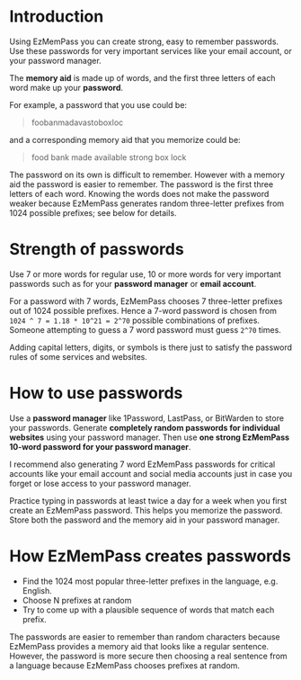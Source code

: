 # Introduction

Using EzMemPass you can create strong, easy to remember passwords. Use these passwords for very important services like your email account, or your password manager.

The **memory aid** is made up of words, and the first three letters of each word make up your **password**.

For example, a password that you use could be:

> foobanmadavastoboxloc

and a corresponding memory aid that you memorize could be:

> food bank made available strong box lock

The password on its own is difficult to remember. However with a memory aid the password is easier to remember. The password is the first three letters of each word. Knowing the words does not make the password weaker because EzMemPass generates random three-letter prefixes from 1024 possible prefixes; see below for details.

# Strength of passwords

Use 7 or more words for regular use, 10 or more words for very important passwords such as for your **password manager** or **email account**.

For a password with 7 words, EzMemPass chooses 7 three-letter prefixes out of 1024 possible prefixes. Hence a 7-word password is chosen from `1024 ^ 7 = 1.18 * 10^21 = 2^70` possible combinations of prefixes. Someone attempting to guess a 7 word password must guess `2^70` times.

Adding capital letters, digits, or symbols is there just to satisfy the password rules of some services and websites.

# How to use passwords

Use a **password manager** like 1Password, LastPass, or BitWarden to store your passwords. Generate **completely random passwords for individual websites** using your password manager. Then use **one strong EzMemPass 10-word password for your password manager**.

I recommend also generating 7 word EzMemPass passwords for critical accounts like your email account and social media accounts just in case you forget or lose access to your password manager.

Practice typing in passwords at least twice a day for a week when you first create an EzMemPass password. This helps you memorize the password. Store both the password and the memory aid in your password manager.

# How EzMemPass creates passwords

- Find the 1024 most popular three-letter prefixes in the language, e.g. English.
- Choose N prefixes at random
- Try to come up with a plausible sequence of words that match each prefix.

The passwords are easier to remember than random characters because EzMemPass provides a memory aid that looks like a regular sentence. However, the password is more secure then choosing a real sentence from a language because EzMemPass chooses prefixes at random.
  